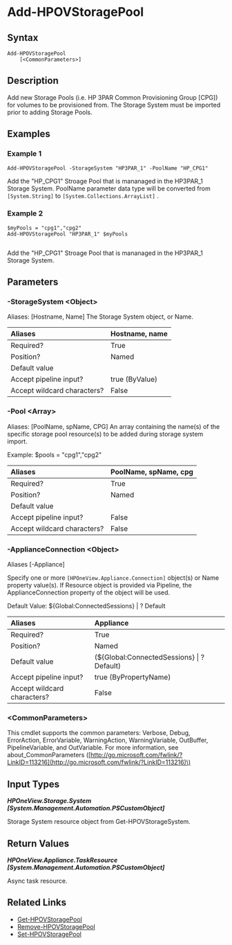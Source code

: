﻿---
description: Add managed Storage Pools.
---

# Add-HPOVStoragePool

## Syntax

```text
Add-HPOVStoragePool
    [<CommonParameters>]
```

## Description

Add new Storage Pools (i.e. HP 3PAR Common Provisioning Group [CPG]) for volumes to be provisioned from.  The Storage System must be imported prior to adding Storage Pools.

## Examples

###  Example 1 

```text
Add-HPOVStoragePool -StorageSystem "HP3PAR_1" -PoolName "HP_CPG1"

```

Add the "HP_CPG1" Stroage Pool that is mananaged in the HP3PAR_1 Storage System.  PoolName parameter data type will be converted from `[System.String]` to `[System.Collections.ArrayList]` .

###  Example 2 

```text
$myPools = "cpg1","cpg2"
Add-HPOVStoragePool "HP3PAR_1" $myPools


```

Add the "HP_CPG1" Stroage Pool that is mananaged in the HP3PAR_1 Storage System.

## Parameters

### -StorageSystem &lt;Object&gt;

Aliases: [Hostname, Name]
The Storage System object, or Name.

| Aliases | Hostname, name |
| :--- | :--- |
| Required? | True |
| Position? | Named |
| Default value |  |
| Accept pipeline input? | true (ByValue) |
| Accept wildcard characters? | False |

### -Pool &lt;Array&gt;

Aliases: [PoolName, spName, CPG]
An array containing the name(s) of the specific storage pool resource(s) to be added during storage system import.

Example: $pools = "cpg1","cpg2"

| Aliases | PoolName, spName, cpg |
| :--- | :--- |
| Required? | True |
| Position? | Named |
| Default value |  |
| Accept pipeline input? | False |
| Accept wildcard characters? | False |

### -ApplianceConnection &lt;Object&gt;

Aliases [-Appliance]

Specify one or more `[HPOneView.Appliance.Connection]` object(s) or Name property value(s). If Resource object is provided via Pipeline, the ApplianceConnection property of the object will be used.

Default Value: ${Global:ConnectedSessions} | ? Default

| Aliases | Appliance |
| :--- | :--- |
| Required? | True |
| Position? | Named |
| Default value | (${Global:ConnectedSessions} &vert; ? Default) |
| Accept pipeline input? | true (ByPropertyName) |
| Accept wildcard characters? | False |

### &lt;CommonParameters&gt;

This cmdlet supports the common parameters: Verbose, Debug, ErrorAction, ErrorVariable, WarningAction, WarningVariable, OutBuffer, PipelineVariable, and OutVariable. For more information, see about\_CommonParameters \([http://go.microsoft.com/fwlink/?LinkID=113216](http://go.microsoft.com/fwlink/?LinkID=113216)\)

## Input Types

_**HPOneView.Storage.System [System.Management.Automation.PSCustomObject]**_

Storage System resource object from Get-HPOVStorageSystem.


## Return Values

_**HPOneView.Appliance.TaskResource [System.Management.Automation.PSCustomObject]**_

Async task resource.

## Related Links

* [Get-HPOVStoragePool](get-hpovstoragepool.md)
* [Remove-HPOVStoragePool](remove-hpovstoragepool.md)
* [Set-HPOVStoragePool](set-hpovstoragepool.md)

